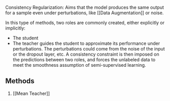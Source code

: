 Consistency Regularization:
	Aims that the model produces the same output for a sample even under perturbations, like [[Data Augmentation]] or noise.

In this type of methods, two roles are commonly created, either explicitly or implicitly: 
- The student
- The teacher guides the student to approximate its performance under perturbations. The perturbations could come from the noise of the input or the dropout layer, etc. A consistency constraint is then imposed on the predictions between two roles, and forces the unlabeled data to meet the smoothness assumption of semi-supervised learning.

## Methods
1. [[Mean Teacher]]